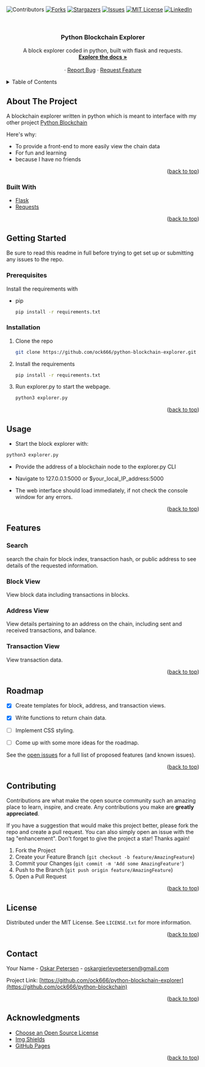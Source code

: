 <div id="top"></div>

![Contributors][contributors-shield]
[![Forks][forks-shield]][forks-url]
[![Stargazers][stars-shield]][stars-url]
[![Issues][issues-shield]][issues-url]
[![MIT License][license-shield]][license-url]
[![LinkedIn][linkedin-shield]][linkedin-url]



<!-- PROJECT LOGO -->
<br />
<div align="center">
  <h3 align="center">Python Blockchain Explorer</h3>
  <p align="center">
    A block explorer coded in python, built with flask and requests.
    <br />
    <a href="https://github.com/ock666/python-blockchain-explorer"><strong>Explore the docs »</strong></a>
    <br />
    <br />
    ·
    <a href="https://github.com/ock666/python-blockchain-explorer/issues">Report Bug</a>
    ·
    <a href="https://github.com/ock666/python-blockchain-explorer/issues">Request Feature</a>
  </p>
</div>



<!-- TABLE OF CONTENTS -->
<details>
  <summary>Table of Contents</summary>
  <ol>
    <li>
      <a href="#about-the-project">About The Project</a>
      <ul>
        <li><a href="#built-with">Built With</a></li>
      </ul>
    </li>
    <li>
      <a href="#getting-started">Getting Started</a>
      <ul>
        <li><a href="#prerequisites">Prerequisites</a></li>
        <li><a href="#installation">Installation</a></li>
      </ul>
    </li>
    <li><a href="#usage">Usage</a></li>
    <li><a href="#API">API</a></li>
    <li><a href="#features">Features</a></li> 
    <li><a href="#roadmap">Roadmap</a></li>
    <li><a href="#contributing">Contributing</a></li>
    <li><a href="#license">License</a></li>
    <li><a href="#contact">Contact</a></li>
    <li><a href="#acknowledgments">Acknowledgments</a></li>
  </ol>
</details>



<!-- ABOUT THE PROJECT -->
## About The Project


A blockchain explorer written in python which is meant to interface with my other project [Python Blockchain](https://www.github.com/ock666/python-blockchain)



Here's why:
* To provide a front-end to more easily view the chain data
* For fun and learning
* because I have no friends

<p align="right">(<a href="#top">back to top</a>)</p>



### Built With

* [Flask](https://flask.palletsprojects.com/)
* [Requests](https://pypi.org/project/requests/)

<p align="right">(<a href="#top">back to top</a>)</p>


<!-- GETTING STARTED -->
## Getting Started

Be sure to read this readme in full before trying to get set up or submitting any issues to the repo.

### Prerequisites

Install the requirements with
* pip
  ```sh
  pip install -r requirements.txt
  ```

### Installation

1. Clone the repo
   ```sh
   git clone https://github.com/ock666/python-blockchain-explorer.git
   ```
2. Install the requirements
   ```sh
   pip install -r requirements.txt
   ```
3. Run explorer.py to start the webpage.
   ```sh
   python3 explorer.py
   ```


<p align="right">(<a href="#top">back to top</a>)</p>

<!-- USAGE EXAMPLES -->
## Usage

* Start the block explorer with:
```sh
python3 explorer.py
```
* Provide the address of a blockchain node to the explorer.py CLI

* Navigate to 127.0.0.1:5000 or $your_local_IP_address:5000 
* The web interface should load immediately, if not check the console window for any errors.
<p align="right">(<a href="#top">back to top</a>)</p>



<!-- FEATURES -->

## Features

### Search
search the chain for block index, transaction hash, or public address to see details of the requested information.

### Block View 
View block data including transactions in blocks.

### Address View
View details pertaining to an address on the chain, including sent and received transactions, and balance.

### Transaction View
View transaction data.

<p align="right">(<a href="#top">back to top</a>)</p>

<!-- ROADMAP -->
## Roadmap

- [x] Create templates for block, address, and transaction views.
- [x] Write functions to return chain data.
- [ ] Implement CSS styling.
- [ ] Come up with some more ideas for the roadmap.



See the [open issues](https://github.com/othneildrew/Best-README-Template/issues) for a full list of proposed features (and known issues).

<p align="right">(<a href="#top">back to top</a>)</p>



<!-- CONTRIBUTING -->
## Contributing

Contributions are what make the open source community such an amazing place to learn, inspire, and create. Any contributions you make are **greatly appreciated**.

If you have a suggestion that would make this project better, please fork the repo and create a pull request. You can also simply open an issue with the tag "enhancement".
Don't forget to give the project a star! Thanks again!

1. Fork the Project
2. Create your Feature Branch (`git checkout -b feature/AmazingFeature`)
3. Commit your Changes (`git commit -m 'Add some AmazingFeature'`)
4. Push to the Branch (`git push origin feature/AmazingFeature`)
5. Open a Pull Request

<p align="right">(<a href="#top">back to top</a>)</p>



<!-- LICENSE -->
## License

Distributed under the MIT License. See `LICENSE.txt` for more information.

<p align="right">(<a href="#top">back to top</a>)</p>



<!-- CONTACT -->
## Contact

Your Name - [Oskar Petersen](https://www.linkedin.com/in/oskar-petersen-39a849185/) - oskargjerlevpetersen@gmail.com

Project Link: [https://github.com/ock666/python-blockchain-explorer](https://github.com/ock666/python-blockchain)

<p align="right">(<a href="#top">back to top</a>)</p>



<!-- ACKNOWLEDGMENTS -->
## Acknowledgments

* [Choose an Open Source License](https://choosealicense.com)
* [Img Shields](https://shields.io)
* [GitHub Pages](https://pages.github.com)

<p align="right">(<a href="#top">back to top</a>)</p>



<!-- MARKDOWN LINKS & IMAGES -->
<!-- https://www.markdownguide.org/basic-syntax/#reference-style-links -->
[contributors-shield]: https://img.shields.io/github/contributors/ock666/python-blockchain-explorer.svg?style=for-the-badge
[contributors-url]: https://github.com/ock666/python-blockchain-explorer/graphs/contributors
[forks-shield]: https://img.shields.io/github/forks/ock666/python-blockchain-explorer.svg?style=for-the-badge
[forks-url]: https://github.com/ock666/python-blockchain-explorer/network/members
[stars-shield]: https://img.shields.io/github/stars/ock666/python-blockchain-explorer.svg?style=for-the-badge
[stars-url]: https://github.com/ock666/python-blockchain-explorer/stargazers
[issues-shield]: https://img.shields.io/github/issues/ock666/python-blockchain-explorer.svg?style=for-the-badge
[issues-url]: https://github.com/ock666/python-blockchain-explorer/issues
[license-shield]: https://img.shields.io/github/license/ock666/python-blockchain-explorer?style=for-the-badge
[license-url]: https://github.com/ock666/python-blockchain-explorer/blob/main/LICENSE.txt
[linkedin-shield]: https://img.shields.io/badge/-LinkedIn-black.svg?style=for-the-badge&logo=linkedin&colorB=555
[linkedin-url]: https://www.linkedin.com/in/oskar-petersen-39a849185/
